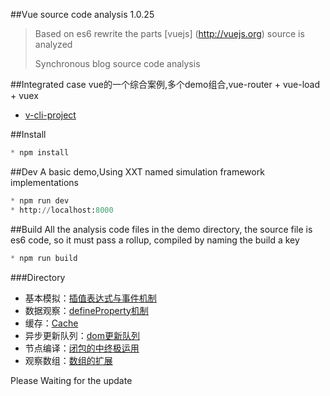 

##Vue source code analysis 1.0.25

> 
> Based on es6 rewrite the parts [vuejs] (http://vuejs.org) source is analyzed
> 
> Synchronous blog source code analysis
> 

##Integrated case
vue的一个综合案例,多个demo组合,vue-router + vue-load + vuex
* [v-cli-project](https://github.com/JsAaron/v-cli-project)


##Install
``` python
* npm install
```


##Dev
A basic demo,Using XXT named simulation framework implementations
``` python
* npm run dev
* http://localhost:8000
```


##Build
All the analysis code files in the demo directory, the source file is es6 code, so it must pass a rollup, compiled by naming the build a key
``` python
* npm run build
```


###Directory
- 基本模拟：[插值表达式与事件机制](https://github.com/JsAaron/vue-analysis/tree/master/demo/%E5%9F%BA%E6%9C%AC%E6%A8%A1%E6%8B%9F)
- 数据观察：[defineProperty机制](https://github.com/JsAaron/vue-analysis/tree/master/demo/%E6%95%B0%E6%8D%AE%E8%A7%82%E5%AF%9F)
- 缓存：[Cache](https://github.com/JsAaron/vue-analysis/tree/master/demo/%E7%BC%93%E5%AD%98)
- 异步更新队列：[dom更新队列](https://github.com/JsAaron/vue-analysis/tree/master/demo/%E5%BC%82%E6%AD%A5%E6%9B%B4%E6%96%B0%E9%98%9F%E5%88%97)
- 节点编译：[闭包的中终极运用](https://github.com/JsAaron/vue-analysis/tree/master/demo/%E8%8A%82%E7%82%B9%E7%BC%96%E8%AF%91)
- 观察数组：[数组的扩展](https://github.com/JsAaron/vue-analysis/tree/master/demo/%E8%A7%82%E5%AF%9F%E6%95%B0%E7%BB%84)


Please Waiting for the update



